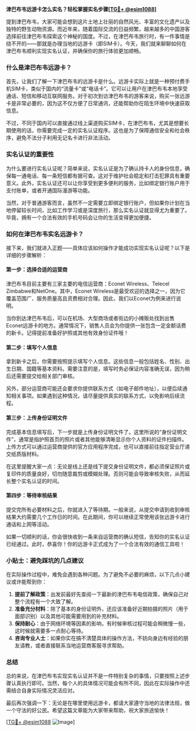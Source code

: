 **津巴布韦远游卡怎么实名？轻松掌握实名步骤[[TG💪+ @esim1088](https://t.me/s/esim1088)]**

提到津巴布韦，大家可能会想到这片土地上壮丽的自然风光、丰富的文化遗产以及独特的野生动物资源。而近年来，随着国际交流的日益频繁，越来越多的中国游客选择前往津巴布韦探索这个神秘的国度。不过，在津巴布韦旅行时，有一件事情是绕不开的——那就是办理当地的远游卡（即SIM卡）。今天，我们就来聊聊如何在津巴布韦顺利实现实名认证，并确保你的旅行体验更加顺畅。

### 什么是津巴布韦远游卡？

首先，让我们了解一下津巴布韦的远游卡是什么。远游卡实际上就是一种预付费手机SIM卡，类似于国内的“流量卡”或“电话卡”。它可以让用户在津巴布韦本地享受通话、短信和移动互联网服务。对于初次到访津巴布韦的游客来说，购买一张远游卡是非常必要的，因为这不仅方便了日常通讯，还能帮助你在陌生环境中快速获取信息。

不过，不同于国内可以直接通过线上渠道购买SIM卡，在津巴布韦，尤其是想要长期使用的话，你需要完成一定的实名认证程序。这也是为了保障通信安全和社会秩序，避免不法分子利用无记名卡进行非法活动。

### 实名认证的重要性

为什么要进行实名认证呢？简单来说，实名认证是为了确认持卡人的身份信息，确保每一通电话、每一条短信都有据可查。这对于维护社会稳定和打击犯罪具有重要意义。此外，实名认证还可以让你享受到更多便利的服务，比如绑定银行账户用于支付账单，或者开通国际漫游等功能。

当然，对于普通游客而言，虽然不一定需要立即绑定银行账户，但如果你计划在当地停留较长时间，比如工作学习或是深度旅行，那么实名认证就显得尤为重要了。毕竟，拥有一个合法有效的手机号码会让你的生活变得更加便捷。

### 如何在津巴布韦实名远游卡？

接下来，我们就进入正题——具体应该如何操作才能成功实现实名认证呢？以下是详细的步骤解析：

#### 第一步：选择合适的运营商
津巴布韦目前主要有三家主要的电信运营商：Econet Wireless、Telecel Zimbabwe和NetOne。其中，Econet Wireless是最受欢迎的选择之一，因为它覆盖范围广、服务质量高且资费相对合理。因此，我们以Econet为例来进行说明。

当你到达津巴布韦后，可以在机场、大型商场或者街边的小摊贩处找到出售Econet远游卡的地方。通常情况下，销售人员会为你提供一张包含一定金额话费的新卡。记得提前准备好护照或其他有效身份证件哦！

#### 第二步：填写个人信息
拿到新卡之后，你需要按照提示填写个人信息。这些信息一般包括姓名、性别、出生日期、国籍等基本资料。需要注意的是，填写时务必保证内容准确无误，因为稍后还需要提交给相关部门审核。

另外，部分运营商可能还会要求你提供联系方式（如电子邮件地址），以便后续通知相关事项。如果遇到这种情况，请尽量提供真实的联系方式，以免影响后续流程。

#### 第三步：上传身份证明文件
完成基本信息填写后，下一步就是上传身份证明文件了。这里所说的“身份证明文件”，通常是指护照首页的照片或者其他能够清晰显示你个人资料的证件扫描件。上传方式可以通过运营商提供的官方应用程序完成，也可以直接前往指定营业厅递交纸质版材料。

在这里提醒大家一点：无论是线上还是线下提交身份证明文件，都必须保证照片或复印件的质量良好，切勿随意裁剪或模糊处理。否则可能会导致审核失败，从而延长整个实名认证的时间。

#### 第四步：等待审核结果
提交完所有必要材料之后，你就进入了等待期。一般来说，从提交申请到收到审核结果大约需要几个工作日的时间。在此期间，你可以继续正常使用该张远游卡进行通话和上网等活动。

如果一切顺利的话，你会很快收到一条来自运营商的确认短信，告知你的实名认证已经通过。此时，恭喜你！你的远游卡正式成为了一个合法有效的通信工具啦！

### 小贴士：避免踩坑的几点建议

在实际操作过程中，难免会遇到各种问题。为了避免不必要的麻烦，以下几点小建议或许能帮到你：

1. **提前了解政策**：出发前最好先查阅一下最新的津巴布韦电信政策，确保自己对整个流程有一个大致了解。
2. **准备充分材料**：除了基本的身份证明外，还应该准备好近期拍摄的照片（用于面部识别）以及其他可能需要用到的补充材料。
3. **保持耐心**：由于网络环境等因素的影响，有时候审核过程可能会稍微慢一些，这时候就需要多一点耐心等待。
4. **咨询专业人士**：如果你实在搞不清楚具体的操作方法，不妨向身边有经验的朋友请教，或者直接联系当地运营商客服寻求帮助。

### 总结

总的来说，在津巴布韦实现实名认证并不是一件特别复杂的事情，只要按照上述步骤认真执行即可。当然，每个人的具体情况可能会有所不同，因此在实际操作中还需结合自身实际情况灵活应对。

最后再次强调一下：无论是在哪里使用远游卡，都请大家遵守当地的法律法规，做一个守法的好公民。希望这篇文章能为大家带来帮助，祝大家旅途愉快！

[[TG💪+ @esim1088](https://t.me/s/esim1088) ![Image](https://i.postimg.cc/4NQfJmqS/Snipaste-2025-05-13-00-14-12.png)]